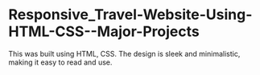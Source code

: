 # Responsive_Travel-Website-Using-HTML-CSS--Major-Projects

This was built using HTML, CSS. The design is sleek and minimalistic, making it easy to read and use.
